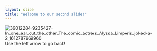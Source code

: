 ```yaml
---
layout: slide
title: "Welcome to our second slide!"
---
```

![39012284-9235427-In_one_ear_out_the_other_The_comic_actress_Alyssa_Limperis_joked-a-2_1612787969960](https://user-images.githubusercontent.com/79773635/109406076-fae79380-792a-11eb-9339-29ae1d3855a1.jpg)
Use the left arrow to go back! 

